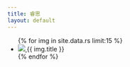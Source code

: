 ```yaml
---
title: 睿思
layout: default
---
```


<ul>
{% for img in site.data.rs limit:15 %}
  <li>
    <a href="http://rs.xidian.edu.cn/forum.php?mod=forumdisplay&fid=106/{{ img.link }}">
      <img src="http://rs.xidian.edu.cn/forum.php?mod=forumdisplay&fid=106/{{ img.src }}">
    </a>
    <span>{{ img.title }} </span>
  </li>
{% endfor %}
</ul>
